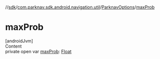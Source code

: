 //[sdk](../../../index.md)/[com.parknav.sdk.android.navigation.util](../index.md)/[ParknavOptions](index.md)/[maxProb](max-prob.md)



# maxProb  
[androidJvm]  
Content  
private open var [maxProb](max-prob.md): [Float](https://kotlinlang.org/api/latest/jvm/stdlib/kotlin/-float/index.html)  



